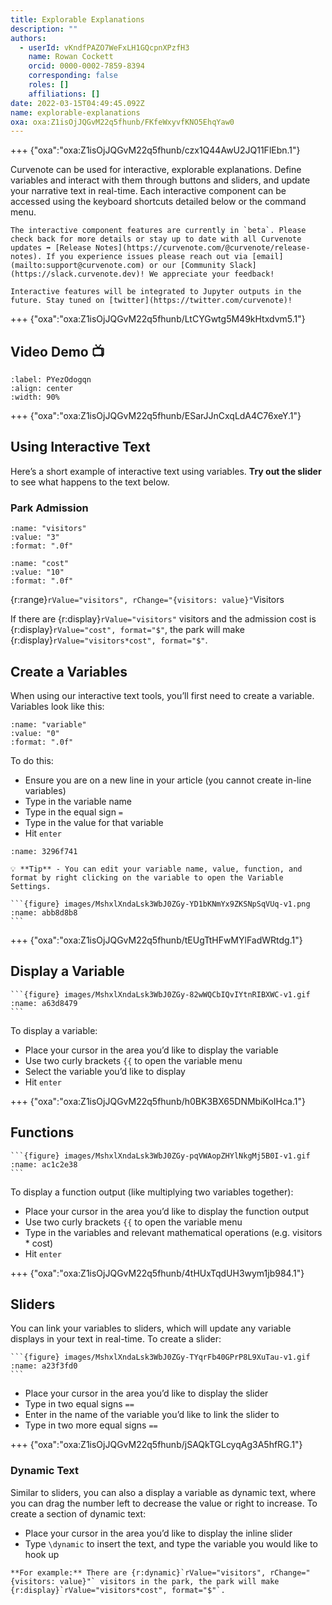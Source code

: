 ```yaml
---
title: Explorable Explanations
description: ""
authors:
  - userId: vKndfPAZO7WeFxLH1GQcpnXPzfH3
    name: Rowan Cockett
    orcid: 0000-0002-7859-8394
    corresponding: false
    roles: []
    affiliations: []
date: 2022-03-15T04:49:45.092Z
name: explorable-explanations
oxa: oxa:Z1isOjJQGvM22q5fhunb/FKfeWxyvfKNO5EhqYaw0
---
```


+++ {"oxa":"oxa:Z1isOjJQGvM22q5fhunb/czx1Q44AwU2JQ11FlEbn.1"}

Curvenote can be used for interactive, explorable explanations. Define variables and interact with them through buttons and sliders, and update your narrative text in real-time. Each interactive component can be accessed using the keyboard shortcuts detailed below or the command menu.

````{warning}
The interactive component features are currently in `beta`. Please check back for more details or stay up to date with all Curvenote updates ➡️ [Release Notes](https://curvenote.com/@curvenote/release-notes). If you experience issues please reach out via [email](mailto:support@curvenote.com) or our [Community Slack](https://slack.curvenote.dev)! We appreciate your feedback!

Interactive features will be integrated to Jupyter outputs in the future. Stay tuned on [twitter](https://twitter.com/curvenote)!

````

+++ {"oxa":"oxa:Z1isOjJQGvM22q5fhunb/LtCYGwtg5M49kHtxdvm5.1"}

## Video Demo 📺

```{iframe} https://www.loom.com/embed/524085f9c64e4652a12bd81a374d58df
:label: PYezOdogqn
:align: center
:width: 90%
```

+++ {"oxa":"oxa:Z1isOjJQGvM22q5fhunb/ESarJJnCxqLdA4C76xeY.1"}

## Using Interactive Text

Here’s a short example of interactive text using variables. **Try out the slider** to see what happens to the text below.

### Park Admission

```{r:var}
:name: "visitors"
:value: "3"
:format: ".0f"
```

```{r:var}
:name: "cost"
:value: "10"
:format: ".0f"
```

{r:range}`rValue="visitors", rChange="{visitors: value}"`Visitors

If there are {r:display}`rValue="visitors"` visitors and the admission cost is {r:display}`rValue="cost", format="$"`, the park will make {r:display}`rValue="visitors*cost", format="$"`.

## Create a Variables

When using our interactive text tools, you’ll first need to create a variable. Variables look like this:

```{r:var}
:name: "variable"
:value: "0"
:format: ".0f"
```

To do this:

- Ensure you are on a new line in your article (you cannot create in-line variables)
- Type in the variable name
- Type in the equal sign `=`
- Type in the value for that variable
- Hit `enter`

```{figure} images/MshxlXndaLsk3WbJ0ZGy-qzJE2pr4T0szcURBoifM-v1.gif
:name: 3296f741
```

````{warning}
💡 **Tip** - You can edit your variable name, value, function, and format by right clicking on the variable to open the Variable Settings.

```{figure} images/MshxlXndaLsk3WbJ0ZGy-YD1bKNmYx9ZKSNpSqVUq-v1.png
:name: abb8d8b8
```

````

+++ {"oxa":"oxa:Z1isOjJQGvM22q5fhunb/tEUgTtHFwMYlFadWRtdg.1"}

## Display a Variable

````{margin}
```{figure} images/MshxlXndaLsk3WbJ0ZGy-82wWQCbIQvIYtnRIBXWC-v1.gif
:name: a63d8479
```

````

To display a variable:

- Place your cursor in the area you’d like to display the variable
- Use two curly brackets `{{` to open the variable menu
- Select the variable you’d like to display
- Hit `enter`

+++ {"oxa":"oxa:Z1isOjJQGvM22q5fhunb/h0BK3BX65DNMbiKoIHca.1"}

## Functions

````{margin}
```{figure} images/MshxlXndaLsk3WbJ0ZGy-pqVWAopZHYlNkgMj5B0I-v1.gif
:name: ac1c2e38
```

````

To display a function output (like multiplying two variables together):

- Place your cursor in the area you’d like to display the function output
- Use two curly brackets `{{` to open the variable menu
- Type in the variables and relevant mathematical operations (e.g. visitors \* cost)
- Hit `enter`

+++ {"oxa":"oxa:Z1isOjJQGvM22q5fhunb/4tHUxTqdUH3wym1jb984.1"}

## Sliders

You can link your variables to sliders, which will update any variable displays in your text in real-time. To create a slider:

````{margin}
```{figure} images/MshxlXndaLsk3WbJ0ZGy-TYqrFb40GPrP8L9XuTau-v1.gif
:name: a23f3fd0
```

````

- Place your cursor in the area you’d like to display the slider
- Type in two equal signs `==`
- Enter in the name of the variable you’d like to link the slider to
- Type in two more equal signs `==`

+++ {"oxa":"oxa:Z1isOjJQGvM22q5fhunb/jSAQkTGLcyqAg3A5hfRG.1"}

### Dynamic Text

Similar to sliders, you can also a display a variable as dynamic text, where you can drag the number left to decrease the value or right to increase. To create a section of dynamic text:

- Place your cursor in the area you’d like to display the inline slider
- Type `\dynamic` to insert the text, and type the variable you would like to hook up

````{important}
**For example:** There are {r:dynamic}`rValue="visitors", rChange="{visitors: value}"` visitors in the park, the park will make {r:display}`rValue="visitors*cost", format="$"`.

````

